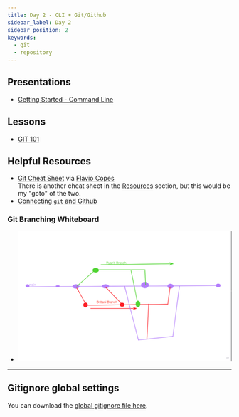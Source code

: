 ```yaml
---
title: Day 2 - CLI + Git/Github
sidebar_label: Day 2
sidebar_position: 2
keywords:
  - git
  - repository
---
```


<!-- markdownlint-disable no-inline-html -->

## Presentations

- [Getting Started - Command Line](https://docs.google.com/presentation/d/1aHnRox94IKTcYWrPo7SK6fk3bvf2UhFkTCl1ipCs4-c/edit?usp=sharing)

## Lessons

- [GIT 101](/docs/lessons/dev-fundamentals/git-101/)

## Helpful Resources

- [Git Cheat Sheet](./resources/git-cheat-sheet.pdf) via [Flavio Copes](https://flaviocopes.com/books/)
  <br/>There is another cheat sheet in the [Resources](./resources/) section, but this would be my "goto" of the two.
- [Connecting `git` and Github](/docs/resources/connecting_git_github.md)

### Git Branching Whiteboard

- ![Git Branching Whiteboard](./resources/Git_Branch_Whiteboard.png)

---

## Gitignore global settings

You can download the [global gitignore file here](https://github.com/seanrreid/global_gitignore/blob/main/gitignore_global).
